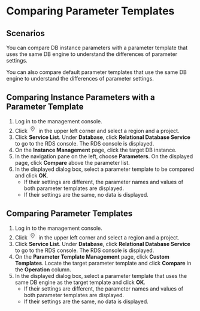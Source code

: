 # Comparing Parameter Templates<a name="en-us_topic_pg_0049456638"></a>

## **Scenarios**<a name="en-us_topic_0171122512_section3320139914619"></a>

You can compare DB instance parameters with a parameter template that uses the same DB engine to understand the differences of parameter settings.

You can also compare default parameter templates that use the same DB engine to understand the differences of parameter settings.

## Comparing Instance Parameters with a Parameter Template<a name="en-us_topic_0171122512_section14597653142310"></a>

1.  Log in to the management console.
2.  Click  ![](figures/region.png)  in the upper left corner and select a region and a project.
3.  Click  **Service List**. Under  **Database**, click  **Relational Database Service**  to go to the RDS console. The RDS console is displayed.
4.  On the  **Instance Management**  page, click the target DB instance.
5.  In the navigation pane on the left, choose  **Parameters**. On the displayed page, click  **Compare**  above the parameter list.
6.  In the displayed dialog box, select a parameter template to be compared and click  **OK**.
    -   If their settings are different, the parameter names and values of both parameter templates are displayed.
    -   If their settings are the same, no data is displayed.


## Comparing Parameter Templates<a name="en-us_topic_0171122512_s0b4257cd13504b4e9af5cd8af578de78"></a>

1.  Log in to the management console.
2.  Click  ![](figures/region.png)  in the upper left corner and select a region and a project.
3.  Click  **Service List**. Under  **Database**, click  **Relational Database Service**  to go to the RDS console. The RDS console is displayed.
4.  On the  **Parameter Template Management**  page, click  **Custom Templates**. Locate the target parameter template and click  **Compare**  in the  **Operation**  column.
5.  In the displayed dialog box, select a parameter template that uses the same DB engine as the target template and click  **OK**.
    -   If their settings are different, the parameter names and values of both parameter templates are displayed.
    -   If their settings are the same, no data is displayed.


